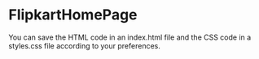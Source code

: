 # FlipkartHomePage
You can save the HTML code in an index.html file and the CSS code in a styles.css file according to your preferences.
